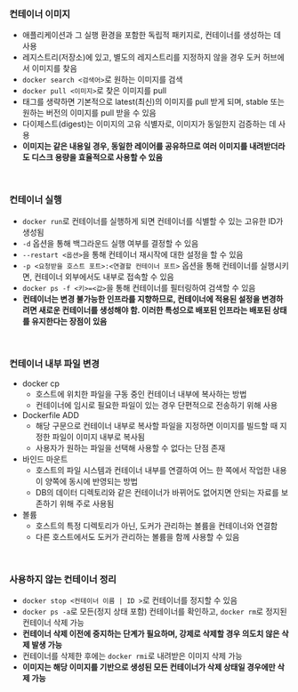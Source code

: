 ### 컨테이너 이미지

- 애플리케이션과 그 실행 환경을 포함한 독립적 패키지로, 컨테이너를 생성하는 데 사용
- 레지스트리(저장소)에 있고, 별도의 레지스트리를 지정하지 않을 경우 도커 허브에서 이미지를 찾음
- `docker search <검색어>`로 원하는 이미지를 검색
- `docker pull <이미지>`로 찾은 이미지를 pull
- 태그를 생략하면 기본적으로 latest(최신)의 이미지를 pull 받게 되며, stable 또는 원하는 버전의 이미지를 pull 받을 수 있음
- 다이제스트(digest)는 이미지의 고유 식별자로, 이미지가 동일한지 검증하는 데 사용
- **이미지는 같은 내용일 경우, 동일한 레이어를 공유하므로 여러 이미지를 내려받더라도 디스크 용량을 효율적으로 사용할 수 있음**

<br/>

### 컨테이너 실행

- `docker run`로 컨테이너를 실행하게 되면 컨테이너를 식별할 수 있는 고유한 ID가 생성됨
- `-d` 옵션을 통해 백그라운드 실행 여부를 결정할 수 있음
- `--restart <옵션>`을 통해 컨테이너 재시작에 대한 설정을 할 수 있음
- `-p <요청받을 호스트 포트>:<연결할 컨테이너 포트>` 옵션을 통해 컨테이너를 실행시키면, 컨테이너 외부에서도 내부로 접속할 수 있음
- `docker ps -f <키>=<값>`을 통해 컨테이너를 필터링하여 검색할 수 있음
- **컨테이너는 변경 불가능한 인프라를 지향하므로, 컨테이너에 적용된 설정을 변경하려면 새로운 컨테이너를 생성해야 함. 이러한 특성으로 배포된 인프라는 배포된 상태를 유지한다는 장점이 있음**

<br/>

### 컨테이너 내부 파일 변경

- docker cp
    - 호스트에 위치한 파일을 구동 중인 컨테이너 내부에 복사하는 방법
    - 컨테이너에 임시로 필요한 파일이 있는 경우 단편적으로 전송하기 위해 사용
- Dockerfile ADD
    - 해당 구문으로 컨테이너 내부로 복사할 파일을 지정하면 이미지를 빌드할 때 지정한 파일이 이미지 내부로 복사됨
    - 사용자가 원하는 파일을 선택해 사용할 수 없다는 단점 존재
- 바인드 마운트
    - 호스트의 파일 시스템과 컨테이너 내부를 연결하여 어느 한 쪽에서 작업한 내용이 양쪽에 동시에 반영되는 방법
    - DB의 데이터 디렉토리와 같은 컨테이너가 바뀌어도 없어지면 안되는 자료를 보존하기 위해 주로 사용됨
- 볼륨
    - 호스트의 특정 디렉토리가 아닌, 도커가 관리하는 볼륨을 컨테이너와 연결함
    - 다른 호스트에서도 도커가 관리하는 볼륨을 함께 사용할 수 있음

<br/>

### 사용하지 않는 컨테이너 정리

- `docker stop <컨테이너 이름 | ID >`로 컨테이너를 정지할 수 있음
- `docker ps -a`로 모든(정지 상태 포함) 컨테이너를 확인하고, `docker rm`로 정지된 컨테이너 삭제 가능
- **컨테이너 삭제 이전에 중지하는 단계가 필요하며, 강제로 삭제할 경우 의도치 않은 삭제 발생 가능**
- 컨테이너를 삭제한 후에는 `docker rmi`로 내려받은 이미지 삭제 가능
- **이미지는 해당 이미지를 기반으로 생성된 모든 컨테이너가 삭제 상태일 경우에만 삭제 가능**
